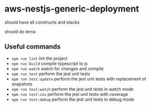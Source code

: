 # aws-nestjs-generic-deployment
should have all constructs and stacks

should do lerna

## Useful commands

* `npm run lint`    lint the project
* `npm run build`   compile typescript to js
* `npm run watch`   watch for changes and compile
* `npm run test`    perform the jest unit tests
* `npm run test:update`    perform the jest unit tests with replacement of snapshots
* `npm run test:watch`    perform the jest unit tests in watch mode
* `npm run test:cov`    perform the jest unit tests with coverage 
* `npm run test:debug`    perform the jest unit tests in debug mode 
